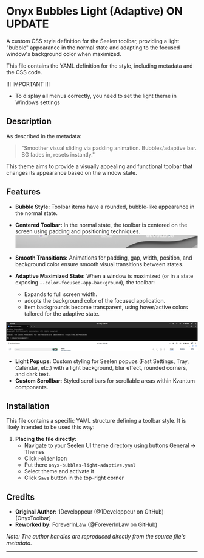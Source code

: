# Onyx Bubbles Light (Adaptive) ON UPDATE

A custom CSS style definition for the Seelen toolbar, providing a light "bubble" appearance in the normal state and adapting to the focused window's background color when maximized.

This file contains the YAML definition for the style, including metadata and the CSS code.

!!! IMPORTANT !!!
*   To display all menus correctly, you need to set the light theme in Windows settings

## Description

As described in the metadata:
> "Smoother visual sliding via padding animation. Bubbles/adaptive bar. BG fades in, resets instantly."

This theme aims to provide a visually appealing and functional toolbar that changes its appearance based on the window state.

## Features

*   **Bubble Style:** Toolbar items have a rounded, bubble-like appearance in the normal state.
*   **Centered Toolbar:** In the normal state, the toolbar is centered on the screen using padding and positioning techniques.
![default](https://github.com/ForeverInLaw/onyx-bubbles-light-adaptive/blob/main/default.png?raw=true)

*   **Smooth Transitions:** Animations for padding, gap, width, position, and background color ensure smooth visual transitions between states.
*   **Adaptive Maximized State:** When a window is maximized (or in a state exposing `--color-focused-app-background`), the toolbar:
    *   Expands to full screen width.
    *    adopts the background color of the focused application.
    *   Item backgrounds become transparent, using hover/active colors tailored for the adaptive state.

![dark themed](https://github.com/ForeverInLaw/onyx-bubbles-light-adaptive/blob/main/dark_themed.png?raw=true)
![light themed](https://github.com/ForeverInLaw/onyx-bubbles-light-adaptive/blob/main/light_themed.png?raw=true)

*   **Light Popups:** Custom styling for Seelen popups (Fast Settings, Tray, Calendar, etc.) with a light background, blur effect, rounded corners, and dark text.
*   **Custom Scrollbar:** Styled scrollbars for scrollable areas within Kvantum components.

## Installation

This file contains a specific YAML structure defining a toolbar style. It is likely intended to be used this way:

1.  **Placing the file directly:**
    *   Navigate to your Seelen UI theme directory using buttons General -> Themes
    *   Click `Folder` icon
    *   Put there `onyx-bubbles-light-adaptive.yaml`
    *   Select theme and activate it
    *   Click `Save` button in the top-right corner

## Credits

*   **Original Author:** 1Developpeur (@1Developpeur on GitHub) (OnyxToolbar)
*   **Reworked by:** ForeverInLaw (@ForeverInLaw on GitHub)

*Note: The author handles are reproduced directly from the source file's metadata.*

---
